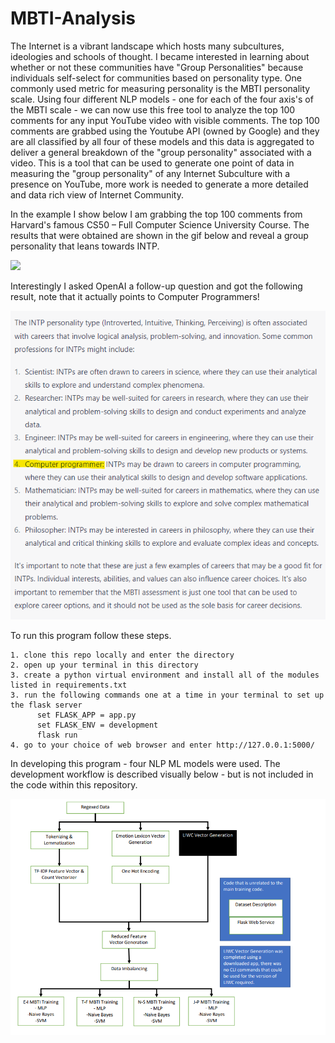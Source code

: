 # MBTI-Analysis

The Internet is a vibrant landscape which hosts many subcultures, ideologies and schools of thought. I became interested in learning about whether or not these communities have "Group Personalities" because individuals self-select for communities based on personality type. One commonly used metric for measuring personality is the MBTI personality scale. Using four different NLP models - one for each of the four axis's of the MBTI scale - we can now use this free tool to analyze the top 100 comments for any input YouTube video with visible comments. The top 100 comments are grabbed using the Youtube API (owned by Google) and they are all classified by all four of these models and this data is aggregated to deliver a general breakdown of the "group personality" associated with a video. This is a tool that can be used to generate one point of data in measuring the "group personality" of any Internet Subculture with a presence on YouTube, more work is needed to generate a more detailed and data rich view of Internet Community.

In the example I show below I am grabbing the top 100 comments from Harvard's famous CS50 – Full Computer Science University Course. 
The results that were obtained are shown in the gif below and reveal a group personality that leans towards INTP. 

![](https://github.com/cchandel-dev/Group-Personality-Analysis-Tool/blob/main/read%20me%20assets/demo.gif)

Interestingly I asked OpenAI a follow-up question and got the following result, note that it actually points to Computer Programmers!

![](https://github.com/cchandel-dev/Group-Personality-Analysis-Tool/blob/main/read%20me%20assets/OpenAI-response.png)


To run this program follow these steps.

    1. clone this repo locally and enter the directory
    2. open up your terminal in this directory
    3. create a python virtual environment and install all of the modules listed in requirements.txt
    3. run the following commands one at a time in your terminal to set up the flask server
          set FLASK_APP = app.py
          set FLASK_ENV = development
          flask run
    4. go to your choice of web browser and enter http://127.0.0.1:5000/


In developing this program - four NLP ML models were used. The development workflow is described visually below - but is not included in the code within this repository.

![](https://github.com/cchandel-dev/Group-Personality-Analysis-Tool/blob/main/read%20me%20assets/training-workflow.png) 
